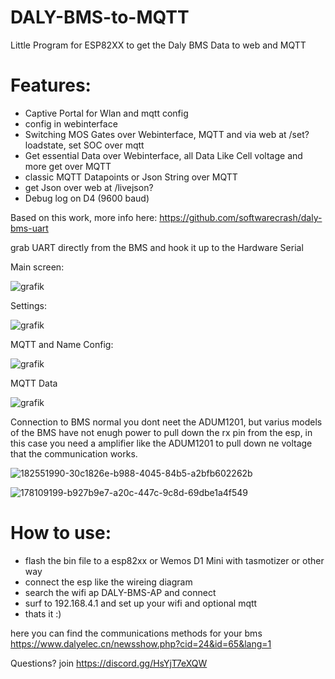# DALY-BMS-to-MQTT
Little Program for ESP82XX to get the Daly BMS Data to web and MQTT

# Features:
- Captive Portal for Wlan and mqtt config
- config in webinterface
- Switching MOS Gates over Webinterface, MQTT and via web at /set?loadstate, set SOC over mqtt
- Get essential Data over Webinterface, all Data Like Cell voltage and more get over MQTT
- classic MQTT Datapoints or Json String over MQTT
- get Json over web at /livejson?
- Debug log on D4 (9600 baud)


Based on this work, more info here:
https://github.com/softwarecrash/daly-bms-uart


grab UART directly from the BMS and hook it up to the Hardware Serial


Main screen:

![grafik](https://user-images.githubusercontent.com/44615614/162031230-e974bd8d-6201-4733-9c5d-2bd9b63daede.png)


Settings:

![grafik](https://user-images.githubusercontent.com/44615614/161764632-6a4ec457-971b-418e-b520-6933797cdff0.png)

MQTT and Name Config:

![grafik](https://user-images.githubusercontent.com/44615614/161764827-db9a57db-34c8-4b62-857a-759bba5c46aa.png)

MQTT Data

![grafik](https://user-images.githubusercontent.com/44615614/161782578-aabdde4d-4f51-4312-9392-9fdf4d45df24.png)

Connection to BMS
normal you dont neet the ADUM1201, but varius models of the BMS have not enugh power to pull down the rx pin from the esp, in this case you need a amplifier like the ADUM1201 to pull down ne voltage that the communication works.

![182551990-30c1826e-b988-4045-84b5-a2bfb602262b](https://user-images.githubusercontent.com/44615614/193560735-5d6c40cd-412c-4e0d-b6e7-bd906d383daa.png)

![178109199-b927b9e7-a20c-447c-9c8d-69dbe1a4f549](https://user-images.githubusercontent.com/44615614/193560745-a6431f65-6359-46f3-aa21-dc08c978dffb.png)


# How to use:
- flash the bin file to a esp82xx or Wemos D1 Mini with tasmotizer or other way
- connect the esp like the wireing diagram
- search the wifi ap DALY-BMS-AP and connect
- surf to 192.168.4.1 and set up your wifi and optional mqtt
- thats it :)


here you can find the communications methods for your bms
https://www.dalyelec.cn/newsshow.php?cid=24&id=65&lang=1


Questions? join https://discord.gg/HsYjT7eXQW

